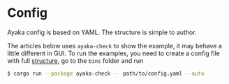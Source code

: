 # Config
Ayaka config is based on YAML. The structure is simple to author.

The articles below uses `ayaka-check` to show the example,
it may behave a little different in GUI.
To run the examples, you need to create a config file with full [structure](./structure.md), go to the `bins` folder and run
``` bash
$ cargo run --package ayaka-check -- path/to/config.yaml --auto
```
